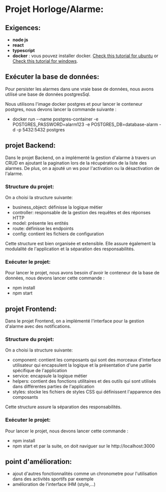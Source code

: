 # Projet Horloge/Alarme:

## Exigences:
- **node js**
- **react**
- **typescript**
- **docker** :  vous pouvez installer docker. [Check this tutorial for ubuntu](https://docs.docker.com/engine/install/ubuntu/) or [Check this tutorial for windows](https://docs.docker.com/docker-for-windows/install/).

## Exécuter la base de données:
Pour persister les alarmes dans une vraie base de données, nous avons utilisé une base de données postgresSql.

Nous utilisons l'image docker postgres et pour lancer le conteneur postgres, nous devons lancer la commande suivante :
* docker run --name postgres-container -e POSTGRES_PASSWORD=alarm123 -e POSTGRES_DB=database-alarm -d -p 5432:5432 postgres

## projet Backend:
Dans le projet Backend, on a implémenté la gestion d'alarme à travers un CRUD en ajoutant la pagination lors de la récupération de la liste des alarmes.
De plus, on a ajouté un ws pour l'activation ou la désactivation de l'alarme.

### Structure du projet:
On a choisi la structure suivante:
* business_object: définisse la logique métier
* controller: responsable de la gestion des requêtes et des réponses HTTP
* model: présente les entités
* route: définisse les endpoints
* config: contient les fichiers de configuration

Cette structure est bien organisée et extensible. Elle assure également la modulalité de l'application et la séparation des responsabilités.

### Exécuter le projet:
Pour lancer le projet, nous avons besoin d'avoir le conteneur de la base de données, nous devons lancer cette commande :
* npm install
* npm start

## projet Frontend:
Dans le projet Frontend, on a implémenté l'interface pour la gestion d'alarme avec des notifications.

### Structure du projet:
On a choisi la structure suivante:
* component: contient les composants qui sont des morceaux d'interface utilisateur qui encapsulent la logique et la présentation d'une partie spécifique de l'application
* service: encapsule la logique métier
* helpers: contient des fonctions utilitaires et des outils qui sont utilisés dans différentes parties de l'application
* styles: stocke les fichiers de styles CSS qui définissent l'apparence des composants

Cette structure assure la séparation des responsabilités.

### Exécuter le projet:
Pour lancer le projet, nous devons lancer cette commande :
* npm install
* npm start
  et par la suite, on doit naviguer sur le http://localhost:3000


## point d'amélioration:
* ajout d'autres fonctionnalités comme un chronometre pour l'utilisation dans des activités sportifs par exemple
* amélioration de l'interface IHM (style,...)